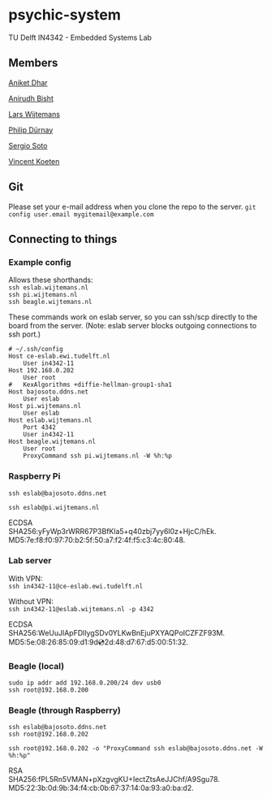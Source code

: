 # psychic-system
TU Delft IN4342 - Embedded Systems Lab

## Members

[Aniket Dhar](https://github.com/AniketDhar)

[Anirudh Bisht](https://github.com/Xiferof)

[Lars Wijtemans](https://github.com/lars2309)

[Philip Dürnay](https://github.com/phil-due)

[Sergio Soto](https://github.com/bajosoto)

[Vincent Koeten](https://github.com/vincentrk)

## Git
Please set your e-mail address when you clone the repo to the server.
`git config user.email mygitemail@example.com`

## Connecting to things

### Example config
Allows these shorthands:  
`ssh eslab.wijtemans.nl`  
`ssh pi.wijtemans.nl`  
`ssh beagle.wijtemans.nl`  

These commands work on eslab server, so you can ssh/scp directly to the board from the server.
(Note: eslab server blocks outgoing connections to ssh port.)

```
# ~/.ssh/config
Host ce-eslab.ewi.tudelft.nl
    User in4342-11
Host 192.168.0.202
    User root
#	KexAlgorithms +diffie-hellman-group1-sha1
Host bajosoto.ddns.net
    User eslab
Host pi.wijtemans.nl
    User eslab
Host eslab.wijtemans.nl
    Port 4342
    User in4342-11
Host beagle.wijtemans.nl
    User root
    ProxyCommand ssh pi.wijtemans.nl -W %h:%p
```

### Raspberry Pi
`ssh eslab@bajosoto.ddns.net`

`ssh eslab@pi.wijtemans.nl`

ECDSA  
SHA256:yFyWp3rWRR67P3BfKla5+q40zbj7yy6l0z+HjcC/hEk.  
MD5:7e:f8:f0:97:70:b2:5f:50:a7:f2:4f:f5:c3:4c:80:48.

### Lab server
With VPN:  
`ssh in4342-11@ce-eslab.ewi.tudelft.nl`

Without VPN:  
`ssh in4342-11@eslab.wijtemans.nl -p 4342`

ECDSA  
SHA256:WeUuJlApFDlIygSDv0YLKwBnEjuPXYAQPoICZFZF93M.  
MD5:5e:08:26:85:09:d1:9d:cd:2d:48:d7:67:d5:00:51:32.

### Beagle (local)
```
sudo ip addr add 192.168.0.200/24 dev usb0
ssh root@192.168.0.200
```

### Beagle (through Raspberry)
```
ssh eslab@bajosoto.ddns.net
ssh root@192.168.0.202
```
`ssh root@192.168.0.202 -o "ProxyCommand ssh eslab@bajosoto.ddns.net -W %h:%p"`

RSA  
SHA256:fPL5Rn5VMAN+pXzgvgKU+IectZtsAeJJChf/A9Sgu78.  
MD5:22:3b:0d:9b:34:f4:cb:0b:67:37:14:0a:93:a0:ba:d2.
